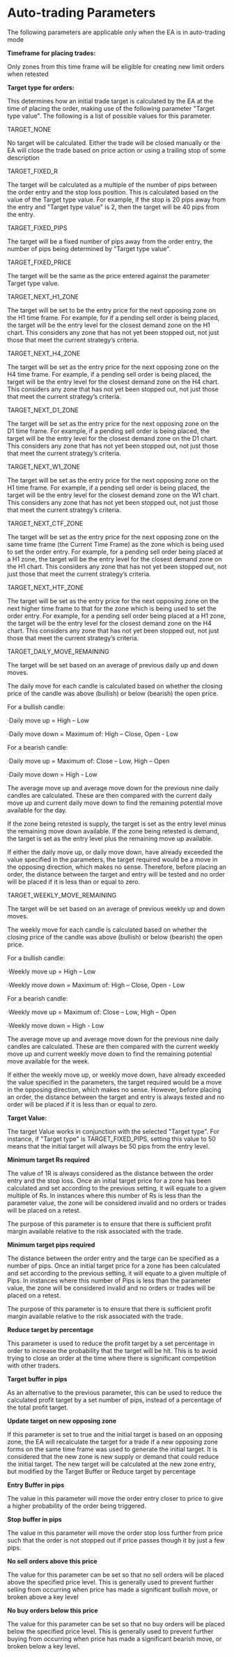 # Auto-trading Parameters

The following parameters are applicable only when the EA is in auto-trading mode

**Timeframe for placing trades:**

Only zones from this time frame will be eligible for creating new limit orders when retested

**Target type for orders:**

This determines how an initial trade target is calculated by the EA at the time of placing the order, making use of the following parameter "Target type value".  The following is a list of possible values for this parameter.

TARGET\_NONE

No target will be calculated. Either the trade will be closed manually or the EA will close the trade based on price action or using a trailing stop of some description

TARGET\_FIXED\_R

The target will be calculated as a multiple of the number of pips between the order entry and the stop loss position. This is calculated based on the value of the Target type value. For example, if the stop is 20 pips away from the entry and "Target type value" is 2, then the target will be 40 pips from the entry.

TARGET\_FIXED\_PIPS

The target will be a fixed number of pips away from the order entry, the number of pips being determined by "Target type value".

TARGET\_FIXED\_PRICE

The target will be the same as the price entered against the parameter Target type value.

TARGET\_NEXT\_H1\_ZONE

The target will be set to be the entry price for the next opposing zone on the H1 time frame. For example, for if a pending sell order is being placed, the target will be the entry level for the closest demand zone on the H1 chart. This considers any zone that has not yet been stopped out, not just those that meet the current strategy’s criteria.

TARGET\_NEXT\_H4\_ZONE

The target will be set as the entry price for the next opposing zone on the H4 time frame. For example, if a pending sell order is being placed, the target will be the entry level for the closest demand zone on the H4 chart. This considers any zone that has not yet been stopped out, not just those that meet the current strategy’s criteria.

TARGET\_NEXT\_D1\_ZONE

The target will be set as the entry price for the next opposing zone on the D1 time frame. For example, if a pending sell order is being placed, the target will be the entry level for the closest demand zone on the D1 chart. This considers any zone that has not yet been stopped out, not just those that meet the current strategy’s criteria.

TARGET\_NEXT\_W1\_ZONE

The target will be set as the entry price for the next opposing zone on the H1 time frame. For example, if a pending sell order is being placed, the target will be the entry level for the closest demand zone on the W1 chart. This considers any zone that has not yet been stopped out, not just those that meet the current strategy’s criteria.

TARGET\_NEXT\_CTF\_ZONE

The target will be set as the entry price for the next opposing zone on the same time frame \(the Current Time Frame\) as the zone which is being used to set the order entry. For example, for a pending sell order being placed at a H1 zone, the target will be the entry level for the closest demand zone on the H1 chart. This considers any zone that has not yet been stopped out, not just those that meet the current strategy’s criteria.

TARGET\_NEXT\_HTF\_ZONE

The target will be set as the entry price for the next opposing zone on the next higher time frame to that for the zone which is being used to set the order entry. For example, for a pending sell order being placed at a H1 zone, the target will be the entry level for the closest demand zone on the H4 chart. This considers any zone that has not yet been stopped out, not just those that meet the current strategy’s criteria.

TARGET\_DAILY\_MOVE\_REMAINING

The target will be set based on an average of previous daily up and down moves.

The daily move for each candle is calculated based on whether the closing price of the candle was above \(bullish\) or below \(bearish\) the open price.

For a bullish candle:

·Daily move up = High – Low

·Daily move down = Maximum of: High – Close, Open - Low

For a bearish candle:

·Daily move up = Maximum of: Close – Low, High – Open

·Daily move down = High - Low

The average move up and average move down for the previous nine daily candles are calculated. These are then compared with the current daily move up and current daily move down to find the remaining potential move available for the day.

If the zone being retested is supply, the target is set as the entry level minus the remaining move down available. If the zone being retested is demand, the target is set as the entry level plus the remaining move up available.

If either the daily move up, or daily move down, have already exceeded the value specified in the parameters, the target required would be a move in the opposing direction, which makes no sense. Therefore, before placing an order, the distance between the target and entry will be tested and no order will be placed if it is less than or equal to zero.

TARGET\_WEEKLY\_MOVE\_REMAINING

The target will be set based on an average of previous weekly up and down moves.

The weekly move for each candle is calculated based on whether the closing price of the candle was above \(bullish\) or below \(bearish\) the open price.

For a bullish candle:

·Weekly move up = High – Low

·Weekly move down = Maximum of: High – Close, Open - Low

For a bearish candle:

·Weekly move up = Maximum of: Close – Low, High – Open

·Weekly move down = High - Low

The average move up and average move down for the previous nine daily candles are calculated. These are then compared with the current weekly move up and current weekly move down to find the remaining potential move available for the week.

If either the weekly move up, or weekly move down, have already exceeded the value specified in the parameters, the target required would be a move in the opposing direction, which makes no sense. However, before placing an order, the distance between the target and entry is always tested and no order will be placed if it is less than or equal to zero.

**Target Value:**

The target Value works in conjunction with the selected "Target type". For instance, if "Target type" is TARGET\_FIXED\_PIPS, setting this value to 50 means that the initial target will always be 50 pips from the entry level.

**Minimum target Rs required**

The value of 1R is always considered as the distance between the order entry and the stop loss. Once an initial target price for a zone has been calculated and set according to the previous setting, it will equate to a given multiple of Rs. In instances where this number of Rs is less than the parameter value, the zone will be considered invalid and no orders or trades will be placed on a retest.

The purpose of this parameter is to ensure that there is sufficient profit margin available relative to the risk associated with the trade.

**Minimum target pips required**

The distance between the order entry and the targe can be specified as a number of pips. Once an initial target price for a zone has been calculated and set according to the previous setting, it will equate to a given multiple of Pips. In instances where this number of Pips is less than the parameter value, the zone will be considered invalid and no orders or trades will be placed on a retest.

The purpose of this parameter is to ensure that there is sufficient profit margin available relative to the risk associated with the trade.

**Reduce target by percentage**

This parameter is used to reduce the profit target by a set percentage in order to increase the probability that the target will be hit. This is to avoid trying to close an order at the time where there is significant competition with other traders.

**Target buffer in pips**

As an alternative to the previous parameter, this can be used to reduce the calculated profit target by a set number of pips, instead of a percentage of the total profit target.

**Update target on new opposing zone**

If this parameter is set to true and the initial target is based on an opposing zone, the EA will recalculate the target for a trade if a new opposing zone forms on the same time frame was used to generate the initial target. It is considered that the new zone is new supply or demand that could reduce the initial target. The new target will be calculated at the new zone entry, but modified by the Target Buffer or Reduce target by percentage

**Entry Buffer in pips**

The value in this parameter will move the order entry closer to price to give a higher probability of the order being triggered.

**Stop buffer in pips**

The value in this parameter will move the order stop loss further from price such that the order is not stopped out if price passes though it by just a few pips.

**No sell orders above this price**

The value for this parameter can be set so that no sell orders will be placed above the specified price level. This is generally used to prevent further selling from occurring when price has made a significant bullish move, or broken above a key level

**No buy orders below this price**

The value for this parameter can be set so that no buy orders will be placed below the specified price level. This is generally used to prevent further buying from occurring when price has made a significant bearish move, or broken below a key level.

